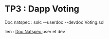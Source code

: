 # TP3 : Dapp Voting

Doc natspec : solc --userdoc --devdoc Voting.sol

lien : [Doc Natspec ](https://github.com/benzakin/Alyra-school/blob/main/Developpeur-Ethereum-Template-master/6.%20Dapp/Index.md) user et dev


